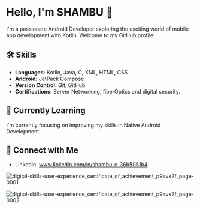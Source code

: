 # Hello, I'm SHAMBU 👋

I'm a passionate Android Developer exploring the exciting world of mobile app development with Kotlin. Welcome to my GitHub profile!

## 🛠️ Skills

- **Languages:** Kotlin, Java, C, XML, HTML, CSS
- **Android:** JetPack Compose
- **Version Control:** Git, GitHub
- **Certifications:** Server Networking, fiberOptics and digital security.

## 🌱 Currently Learning

I'm currently focusing on improving my skills in Native Android Development.

## 🤝 Connect with Me

- LinkedIn: www.linkedin.com/in/shambu-c-36b5051b4 


![digital-skills-user-experience_certificate_of_achievement_p9avx2f_page-0001](https://github.com/shambuchandran/shambuchandran/assets/142157293/20a2fd31-5b17-4556-b500-18fcfce13c1f)

![digital-skills-user-experience_certificate_of_achievement_p9avx2f_page-0002](https://github.com/shambuchandran/shambuchandran/assets/142157293/d88fb07a-3981-4462-b756-0d5a8778ede8)

